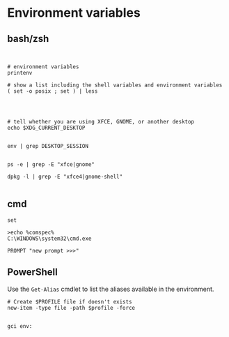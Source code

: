 # Environment variables

## bash/zsh
```


# environment variables
printenv

# show a list including the shell variables and environment variables
( set -o posix ; set ) | less




# tell whether you are using XFCE, GNOME, or another desktop
echo $XDG_CURRENT_DESKTOP


env | grep DESKTOP_SESSION


ps -e | grep -E "xfce|gnome"

dpkg -l | grep -E "xfce4|gnome-shell"


```




## cmd

```
set

>echo %comspec%
C:\WINDOWS\system32\cmd.exe

PROMPT "new prompt >>>"
```





## PowerShell
Use the `Get-Alias` cmdlet to list the aliases available in the environment.

```
# Create $PROFILE file if doesn't exists
new-item -type file -path $profile -force


gci env:
```